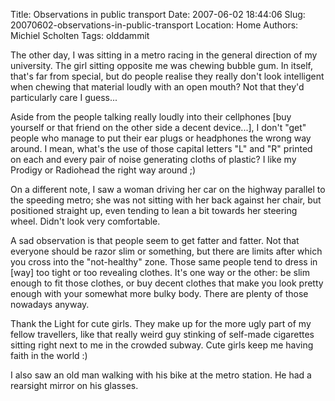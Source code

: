 Title: Observations in public transport
Date: 2007-06-02 18:44:06
Slug: 20070602-observations-in-public-transport
Location: Home
Authors: Michiel Scholten
Tags: olddammit

<p>The other day, I was sitting in a metro racing in the general direction of my university. The girl sitting opposite me was chewing bubble gum. In itself, that's far from special, but do people realise they really don't look intelligent when chewing that material loudly with an open mouth? Not that they'd particularly care I guess...</p>

<p>Aside from the people talking really loudly into their cellphones [buy yourself or that friend on the other side a decent device...], I don't "get" people who manage to put their ear plugs or headphones the wrong way around. I mean, what's the use of those capital letters "L" and "R" printed on each and every pair of noise generating cloths of plastic? I like my Prodigy or Radiohead the right way around ;)</p>

<p>On a different note, I saw a woman driving her car on the highway parallel to the speeding metro; she was not sitting with her back against her chair, but positioned straight up, even tending to lean a bit towards her steering wheel. Didn't look very comfortable.</p>

<p>A sad observation is that people seem to get fatter and fatter. Not that everyone should be razor slim or something, but there are limits after which you cross into the "not-healthy" zone. Those same people tend to dress in [way] too tight or too revealing clothes. It's one way or the other: be slim enough to fit those clothes, or buy decent clothes that make you look pretty enough with your somewhat more bulky body. There are plenty of those nowadays anyway.</p>

<p>Thank the Light for cute girls. They make up for the more ugly part of my fellow travellers, like that really weird guy stinking of self-made cigarettes sitting right next to me in the crowded subway. Cute girls keep me having faith in the world :)</p>

<p>I also saw an old man walking with his bike at the metro station. He had a rearsight mirror on his glasses.</p>